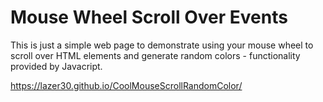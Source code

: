 # Mouse Wheel Scroll Over Events

This is just a simple web page to demonstrate using your mouse wheel to scroll over HTML elements and generate random colors - functionality provided by Javacript.

https://lazer30.github.io/CoolMouseScrollRandomColor/



